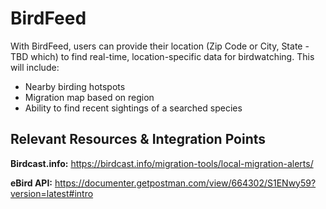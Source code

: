 # BirdFeed

With BirdFeed, users can provide their location (Zip Code or City, State - TBD which) to find real-time, location-specific data for birdwatching. This will include:

* Nearby birding hotspots
* Migration map based on region
* Ability to find recent sightings of a searched species

## Relevant Resources & Integration Points
**Birdcast.info:** https://birdcast.info/migration-tools/local-migration-alerts/

**eBird API:** https://documenter.getpostman.com/view/664302/S1ENwy59?version=latest#intro 